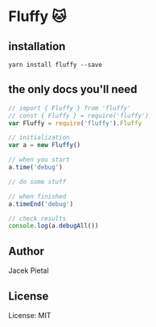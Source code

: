# Fluffy 🐱

## installation

`yarn install fluffy --save`

## the only docs you'll need

```javascript
// import { Fluffy } from 'fluffy'
// const { Fluffy } = require('fluffy')
var Fluffy = require('fluffy').Fluffy

// initialization
var a = new Fluffy()

// when you start
a.time('debug')

// do some stuff

// when finished
a.timeEnd('debug')

// check results
console.log(a.debugAll())
```

## Author

Jacek Pietal

## License

License: MIT
